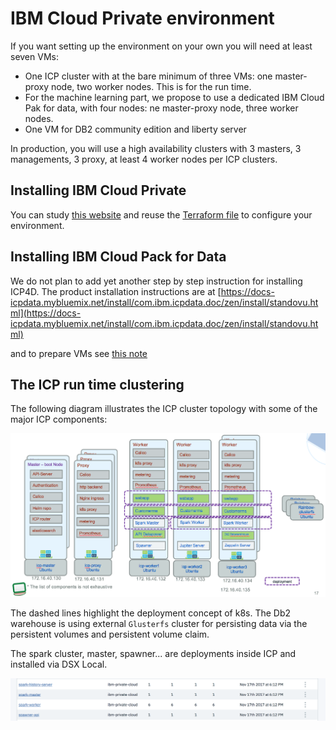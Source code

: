 # IBM Cloud Private environment

If you want setting up the environment on your own you will need at least seven VMs:

* One ICP cluster with at the bare minimum of three VMs: one master-proxy node, two worker nodes. This is for the run time. 
* For the machine learning part, we propose to use a dedicated IBM Cloud Pak for data, with four nodes: ne master-proxy node, three worker nodes.
* One VM for DB2 community edition and liberty server

In production, you will use a high availability clusters with 3 masters, 3 managements, 3 proxy, at least 4 worker nodes per ICP clusters.

## Installing IBM Cloud Private

You can study [this website](https://github.com/ibm-cloud-architecture/refarch-privatecloud) and reuse the  [Terraform file](https://github.com/ibm-cloud-architecture/terraform-module-icp-deploy) to configure your environment.

## Installing IBM Cloud Pack for Data

We do not plan to add yet another step by step instruction for installing ICP4D. The product installation instructions are at [https://docs-icpdata.mybluemix.net/install/com.ibm.icpdata.doc/zen/install/standovu.html](https://docs-icpdata.mybluemix.net/install/com.ibm.icpdata.doc/zen/install/standovu.html)

and to prepare VMs see [this note](https://docs-icpdata.mybluemix.net/install/com.ibm.icpdata.doc/zen/install/reqs-ent.html)


## The ICP run time clustering

The following diagram illustrates the ICP cluster topology with some of the major ICP components:

![](icp-compo.png)

The dashed lines highlight the deployment concept of k8s. The Db2 warehouse is using external `Glusterfs` cluster for persisting data via the persistent volumes and persistent volume claim.

The spark cluster, master, spawner... are deployments inside ICP and installed via DSX Local.  

![](icp-dsx-spark.png)